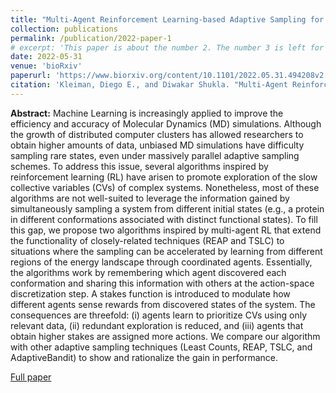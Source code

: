 ```yaml
---
title: "Multi-Agent Reinforcement Learning-based Adaptive Sampling for Conformational Sampling of Proteins"
collection: publications
permalink: /publication/2022-paper-1
# excerpt: 'This paper is about the number 2. The number 3 is left for future work.'
date: 2022-05-31
venue: 'bioRxiv'
paperurl: 'https://www.biorxiv.org/content/10.1101/2022.05.31.494208v2.full'
citation: 'Kleiman, Diego E., and Diwakar Shukla. "Multi-Agent Reinforcement Learning-based Adaptive Sampling for Conformational Sampling of Proteins." bioRxiv (2022).'
---
```

**Abstract:** Machine Learning is increasingly applied to improve the efficiency and accuracy of Molecular Dynamics (MD) simulations. Although the growth of distributed computer clusters has allowed researchers to obtain higher amounts of data, unbiased MD simulations have difficulty sampling rare states, even under massively parallel adaptive sampling schemes. To address this issue, several algorithms inspired by reinforcement learning (RL) have arisen to promote exploration of the slow collective variables (CVs) of complex systems. Nonetheless, most of these algorithms are not well-suited to leverage the information gained by simultaneously sampling a system from different initial states (e.g., a protein in different conformations associated with distinct functional states). To fill this gap, we propose two algorithms inspired by multi-agent RL that extend the functionality of closely-related techniques (REAP and TSLC) to situations where the sampling can be accelerated by learning from different regions of the energy landscape through coordinated agents. Essentially, the algorithms work by remembering which agent discovered each conformation and sharing this information with others at the action-space discretization step. A stakes function is introduced to modulate how different agents sense rewards from discovered states of the system. The consequences are threefold: (i) agents learn to prioritize CVs using only relevant data, (ii) redundant exploration is reduced, and (iii) agents that obtain higher stakes are assigned more actions. We compare our algorithm with other adaptive sampling techniques (Least Counts, REAP, TSLC, and AdaptiveBandit) to show and rationalize the gain in performance.

[Full paper](https://www.biorxiv.org/content/10.1101/2022.05.31.494208v2.full)

